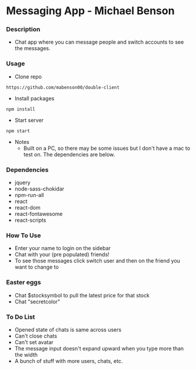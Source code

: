 # Messaging App - Michael Benson

### Description

- Chat app where you can message people and switch accounts to see the messages.

### Usage

- Clone repo
```
https://github.com/mabenson00/double-client
```

- Install packages
```
npm install
```
- Start server
```
npm start
```
- Notes
  - Built on a PC, so there may be some issues but I don't have a mac to test on. The dependencies are below.

### Dependencies
  - jquery
  - node-sass-chokidar
  - npm-run-all
  - react
  - react-dom
  - react-fontawesome
  - react-scripts

### How To Use
  - Enter your name to login on the sidebar
  - Chat with your (pre populated) friends!
  - To see those messages click switch user and then on the friend you want to change to

### Easter eggs
  - Chat $stocksymbol to pull the latest price for that stock
  - Chat "secretcolor"



### To Do List
- Opened state of chats is same across users
- Can't close chats
- Can't set avatar
- The message input doesn't expand upward when you type more than the width
- A bunch of stuff with more users, chats, etc.
